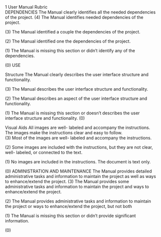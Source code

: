 
1
User Manual Rubric  
DEPENDENCIES The Manual clearly 
identifies all the 
needed 
dependencies of the 
project. 
(4) 
The Manual identifies 
needed 
dependencies of the 
project. 
 
(3) 
The Manual 
identified a couple 
the dependencies of 
the project. 
 
(2) 
The Manual 
identified one the 
dependencies of the 
project. 
 
(1) 
The Manual is 
missing this section 
or didn’t identify any 
of the dependencies. 
 
(0) 
USE  
 
Structure 
The Manual clearly 
describes the user 
interface structure 
and functionality. 
 
 
(3) 
The Manual describes 
the user interface 
structure and 
functionality. 
 
 
(2) 
The Manual describes 
an aspect of the user 
interface structure 
and functionality. 
 
 
(1) 
The Manual is 
missing this section 
or doesn’t describes 
the user interface 
structure and 
functionality. 
(0) 
 
 
Visual Aids 
All images are well-
labeled and 
accompany the 
instructions. The 
images make the 
instructions clear and 
easy to follow.  
(3) 
Most of the images 
are well- labeled and 
accompany the 
instructions.  
 
 
 
(2) 
Some images are 
included with the 
instructions, but they 
are not clear, well-
labeled, or connected 
to the text.  
 
(1) 
No images are 
included in the 
instructions. The 
document is text 
only. 
 
 
(0) 
ADMINISTRATION 
AND MAINTENANCE 
 The Manual provides 
detailed 
administrative tasks 
and information to 
maintain the project 
as well as ways to 
enhance/extend the 
project. 
(3) 
The Manual provides 
some administrative 
tasks and information 
to maintain the 
project and ways to 
enhance/extend the 
project. 
 
(2) 
The Manual provides 
administrative tasks 
and information to 
maintain the project 
or ways to 
enhance/extend the 
project, but not both 
 
(1) 
The Manual is 
missing this section 
or didn’t provide 
significant 
information. 
 
 
 
(0) 
 